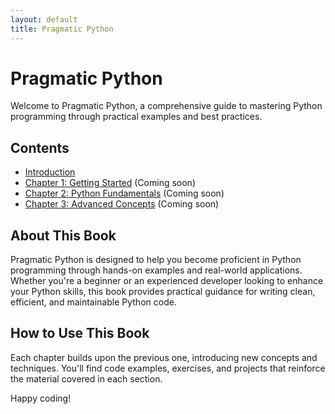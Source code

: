 ```yaml
---
layout: default
title: Pragmatic Python
---
```


# Pragmatic Python

Welcome to Pragmatic Python, a comprehensive guide to mastering Python programming through practical examples and best practices.

## Contents

- [Introduction](docs/Introduction.md)
- [Chapter 1: Getting Started](#) (Coming soon)
- [Chapter 2: Python Fundamentals](#) (Coming soon)
- [Chapter 3: Advanced Concepts](#) (Coming soon)

## About This Book

Pragmatic Python is designed to help you become proficient in Python programming through hands-on examples and real-world applications. Whether you're a beginner or an experienced developer looking to enhance your Python skills, this book provides practical guidance for writing clean, efficient, and maintainable Python code.

## How to Use This Book

Each chapter builds upon the previous one, introducing new concepts and techniques. You'll find code examples, exercises, and projects that reinforce the material covered in each section.

Happy coding!
